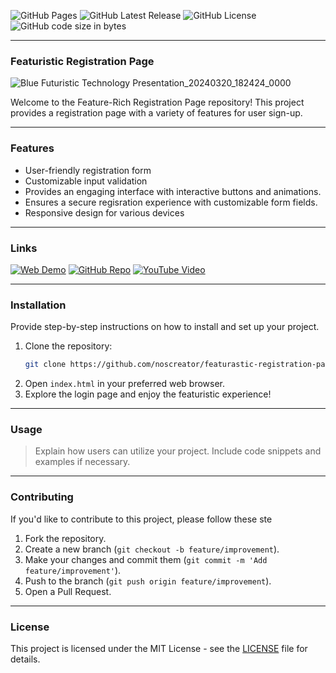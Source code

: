 ![GitHub Pages](https://img.shields.io/github/deployments/noscreator/featurastic-registration-page/github-pages.svg?style=flat-square&color=cyan)
![GitHub Latest Release](https://img.shields.io/github/v/release/noscreator/featurastic-registration-page.svg?style=flat-square&color=cyan)
![GitHub License](https://img.shields.io/github/license/noscreator/featurastic-registration-page.svg?style=flat-square&color=cyan)
![GitHub code size in bytes](https://img.shields.io/github/languages/code-size/noscreator/featurastic-registration-page.svg?style=flat-square&color=cyan)

---

### Featuristic Registration Page
![Blue Futuristic Technology Presentation_20240320_182424_0000](https://github.com/noscreator/featurastic-registration-page/assets/152608930/de618fa6-fe8a-4bec-a528-13d313e7ed12)

Welcome to the Feature-Rich Registration Page repository! This project provides a registration page with a variety of features for user sign-up.

---

### Features
- User-friendly registration form
- Customizable input validation
- Provides an engaging interface with interactive buttons and animations.
- Ensures a secure regisration experience with customizable form fields.
- Responsive design for various devices

---

### Links
[![Web Demo](https://img.shields.io/badge/Web-Demo-Cyan?style=for-the-badge&logo=google-chrome)](https://noscreator.github.io/featurastic-registration-page)
[![GitHub Repo](https://img.shields.io/badge/GitHub-Repo-Cyan?style=for-the-badge&logo=github)](https://github.com/noscreator/featurastic-registration-page)
[![YouTube Video](https://img.shields.io/badge/YouTube-VideoCyan?style=for-the-badge&logo=youtube)](https://youtu.be/id)

---

### Installation
Provide step-by-step instructions on how to install and set up your project.

1. Clone the repository:
   ```bash
   git clone https://github.com/noscreator/featurastic-registration-page.git
   ```
2. Open `index.html` in your preferred web browser.
3. Explore the login page and enjoy the featuristic experience!

---

### Usage
> Explain how users can utilize your project.
Include code snippets and examples if necessary.
---

### Contributing
If you'd like to contribute to this project, please follow these ste

1. Fork the repository.
2. Create a new branch (`git checkout -b feature/improvement`).
3. Make your changes and commit them (`git commit -m 'Add feature/improvement'`).
4. Push to the branch (`git push origin feature/improvement`).
5. Open a Pull Request.

---

### License
This project is licensed under the MIT License - see the [LICENSE](LICENSE) file for details.
